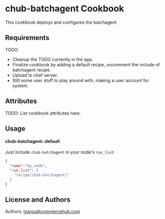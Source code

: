 chub-batchagent Cookbook
========================
This cookbook deploys and configures the batchagent

Requirements
------------
TODO:  
* Cleanup the TODO currently in the app. 
* Finalize cookbook by adding a default recipe, uncomment the include of batchagent recipe. 
* Upload to chef server.
* Still some user stuff to play around with, making a user account for system.

Attributes
----------
TODO: List cookbook attributes here.


Usage
-----
#### chub-batchagent::default

Just include `chub-batchagent` in your node's `run_list`:

```json
{
  "name":"my_node",
  "run_list": [
    "recipe[chub-batchagent]"
  ]
}
```

License and Authors
-------------------
Authors: lzarou@commercehub.com
